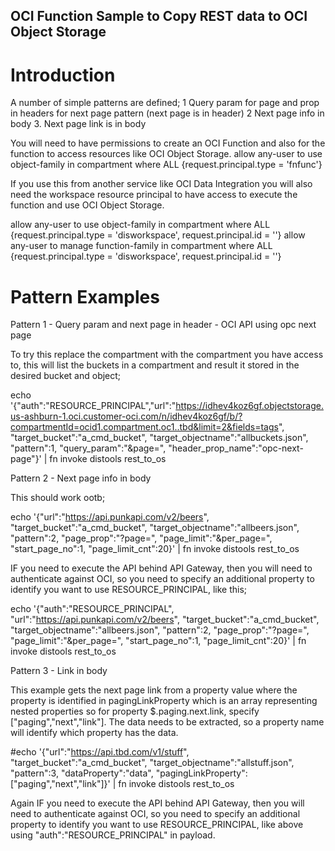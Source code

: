 ## OCI Function Sample to Copy REST data to OCI Object Storage

# Introduction

A number of simple patterns are defined;
1 Query param for page and prop in headers for next page pattern (next page is in header)
2 Next page info in body
3. Next page link is in body

You will need to have permissions to create an OCI Function and also for the function to access resources like OCI Object Storage.
allow any-user to use object-family in compartment <compartment-name> where ALL {request.principal.type = 'fnfunc'}

If you use this from another service like OCI Data Integration you will also need the workspace resource principal to have access to execute the function and use OCI Object Storage.

allow any-user to use object-family in compartment <compartment-name> where ALL {request.principal.type = 'disworkspace', request.principal.id = '<workspace-ocid>'}
allow any-user to manage function-family in compartment <compartment-name> where ALL {request.principal.type = 'disworkspace', request.principal.id = '<workspace-ocid>'}

# Pattern Examples

Pattern 1 - Query param and next page in header - OCI API using opc next page

To try this replace the compartment with the compartment you have access to, this will list the buckets in a compartment and result it stored in the desired bucket and object;

echo '{"auth":"RESOURCE_PRINCIPAL","url":"https://idhev4koz6gf.objectstorage.us-ashburn-1.oci.customer-oci.com/n/idhev4koz6gf/b/?compartmentId=ocid1.compartment.oc1..tbd&limit=2&fields=tags", "target_bucket":"a_cmd_bucket", "target_objectname":"allbuckets.json", "pattern":1, "query_param":"&page=", "header_prop_name":"opc-next-page"}' | fn invoke distools rest_to_os

Pattern 2 - Next page info in body

This should work ootb;

echo '{"url":"https://api.punkapi.com/v2/beers", "target_bucket":"a_cmd_bucket", "target_objectname":"allbeers.json", "pattern":2, "page_prop":"?page=", "page_limit":"&per_page=", "start_page_no":1, "page_limit_cnt":20}' | fn invoke distools rest_to_os

IF you need to execute the API behind API Gateway, then you will need to authenticate against OCI, so you need to specify an additional property to identify you want to use RESOURCE_PRINCIPAL, like this;

echo '{"auth":"RESOURCE_PRINCIPAL", "url":"https://api.punkapi.com/v2/beers", "target_bucket":"a_cmd_bucket", "target_objectname":"allbeers.json", "pattern":2, "page_prop":"?page=", "page_limit":"&per_page=", "start_page_no":1, "page_limit_cnt":20}' | fn invoke distools rest_to_os


Pattern 3 - Link in body

This example gets the next page link from a property value where the property is identified in pagingLinkProperty which is an array representing nested properties so for property $.paging.next.link, specify ["paging","next","link"]. The data needs to be extracted, so a property name will identify which property has the data.

#echo '{"url":"https://api.tbd.com/v1/stuff", "target_bucket":"a_cmd_bucket", "target_objectname":"allstuff.json", "pattern":3, "dataProperty":"data", "pagingLinkProperty":["paging","next","link"]}' | fn invoke distools rest_to_os

Again IF you need to execute the API behind API Gateway, then you will need to authenticate against OCI, so you need to specify an additional property to identify you want to use RESOURCE_PRINCIPAL, like above using "auth":"RESOURCE_PRINCIPAL" in payload.
